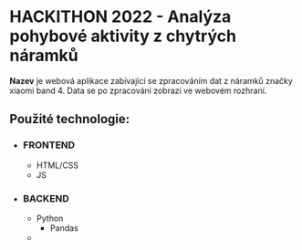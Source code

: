 # HACKITHON 2022 - Analýza pohybové aktivity z chytrých náramků

**Nazev** je webová aplikace zabívající se zpracováním dat z náramků značky xiaomi band 4.
Data se po zpracování zobrazí ve webovém rozhraní.

## Použité technologie:
 - ### FRONTEND
   - HTML/CSS
   - JS
 - ### BACKEND
   - Python
     - Pandas
   - 